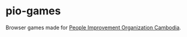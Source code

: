 # pio-games
Browser games made for [People Improvement Organization Cambodia](http://peopleimprovement.org/).
